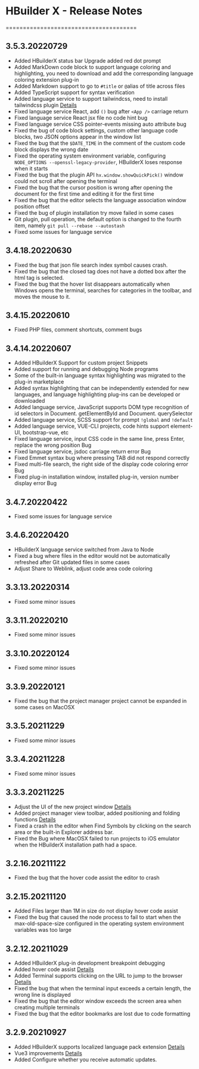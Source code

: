 # HBuilder X - Release Notes
======================================
## 3.5.3.20220729
* Added HBuilderX status bar Upgrade added red dot prompt
* Added MarkDown code block to support language coloring and highlighting, you need to download and add the corresponding language coloring extension plug-in
* Added Markdown support to go to `#title` or `@`alias of title across files
* Added TypeScript support for syntax verification
* Added language service to support tailwindcss, need to install tailwindcss plugin [Details](https://ext.dcloud.net.cn/plugin?id=8560)
* Fixed language service React, add `()` bug after `<App />` carriage return
* Fixed language service React jsx file no code hint bug
* Fixed language service CSS pointer-events missing auto attribute bug
* Fixed the bug of code block settings, custom other language code blocks, two JSON options appear in the window list
* Fixed the bug that the `$DATE_TIME` in the comment of the custom code block displays the wrong date
* Fixed the operating system environment variable, configuring `NODE_OPTIONS --openssl-legacy-provider`, HBuilderX loses response when it starts
* Fixed the bug that the plugin API `hx.window.showQuickPick()` window could not scroll after opening the terminal
* Fixed the bug that the cursor position is wrong after opening the document for the first time and editing it for the first time
* Fixed the bug that the editor selects the language association window position offset
* Fixed the bug of plugin installation try move failed in some cases
* Git plugin, pull operation, the default option is changed to the fourth item, namely `git pull --rebase --autostash`
* Fixed some issues for language service

## 3.4.18.20220630
* Fixed the bug that json file search index symbol causes crash.
* Fixed the bug that the closed tag does not have a dotted box after the html tag is selected.
* Fixed the bug that the hover list disappears automatically when Windows opens the terminal, searches for categories in the toolbar, and moves the mouse to it.

## 3.4.15.20220610
* Fixed PHP files, comment shortcuts, comment bugs

## 3.4.14.20220607
* Added HBuilderX Support for custom project Snippets
* Added support for running and debugging Node programs
* Some of the built-in language syntax highlighting was migrated to the plug-in marketplace
* Added syntax highlighting that can be independently extended for new languages, and language highlighting plug-ins can be developed or downloaded
* Added language service, JavaScript supports DOM type recognition of id selectors in Document. getElementById and Document. querySelector
* Added language service, SCSS support for prompt `!global` and `!default`
* Added language service, VUE-CLI projects, code hints support element-UI, bootstrap-vue, etc
* Fixed language service, input CSS code in the same line, press Enter, replace the wrong position Bug
* Fixed language service, jsdoc carriage return error Bug
* Fixed Emmet syntax bug where pressing TAB did not respond correctly
* Fixed multi-file search, the right side of the display code coloring error Bug
* Fixed plug-in installation window, installed plug-in, version number display error Bug

## 3.4.7.20220422
* Fixed some issues for language service

## 3.4.6.20220420
* HBuilderX language service switched from Java to Node
* Fixed a bug where files in the editor would not be automatically refreshed after Git updated files in some cases
* Adjust Share to Weblink, adjust code area code coloring

## 3.3.13.20220314
* Fixed some minor issues

## 3.3.11.20220210
* Fixed some minor issues

## 3.3.10.20220124
* Fixed some minor issues

## 3.3.9.20220121
* Fixed the bug that the project manager project cannot be expanded in some cases on MacOSX

## 3.3.5.20211229
* Fixed some minor issues

## 3.3.4.20211228
* Fixed some minor issues

## 3.3.3.20211225
* Adjust the UI of the new project window [Details](https://hx.dcloud.net.cn/Tutorial/project?id=CreateProjectWindows)
* Added project manager view toolbar, added positioning and folding functions [Details](https://hx.dcloud.net.cn/Tutorial/project?id=toolbar)
* Fixed a crash in the editor when Find Symbols by clicking on the search area or the built-in Explorer address bar.
* Fixed the Bug where MacOSX failed to run projects to iOS emulator when the HBuilderX installation path had a space.

## 3.2.16.20211122
* Fixed the bug that the hover code assist the editor to crash

## 3.2.15.20211120
* Added Files larger than 1M in size do not display hover code assist
* Fixed the bug that caused the node process to fail to start when the max-old-space-size configured in the operating system environment variables was too large

## 3.2.12.20211029
* Added HBuilderX plug-in development breakpoint debugging
* Added hover code assist [Details](https://hx.dcloud.net.cn/Tutorial/Language/Overview?id=hover-code-assist)
* Added Terminal supports clicking on the URL to jump to the browser [Details](https://hx.dcloud.net.cn/Tutorial/UserGuide/terminal?id=open-links)
* Fixed the bug that when the terminal input exceeds a certain length, the wrong line is displayed
* Fixed the bug that the editor window exceeds the screen area when creating multiple terminals
* Fixed the bug that the editor bookmarks are lost due to code formatting

## 3.2.9.20210927
* Added HBuilderX supports localized language pack extension [Details](https://github.com/dcloudio/hbuilderx-language-packs)
* Vue3 improvements [Details](https://hx.dcloud.net.cn/Tutorial/Language/vue-next)
* Added Configure whether you receive automatic updates.
